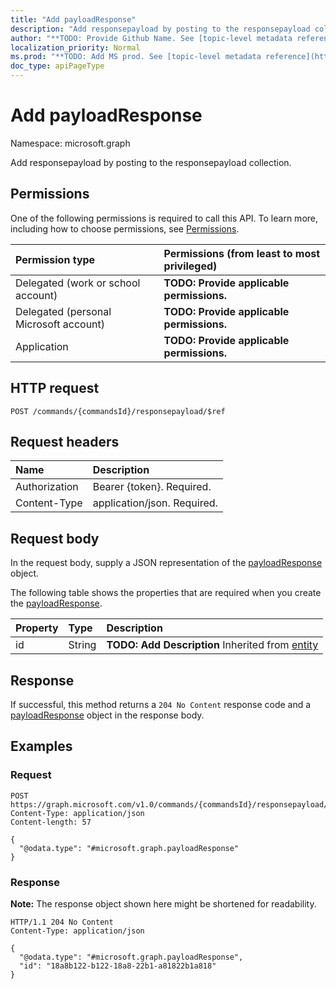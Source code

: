 ```yaml
---
title: "Add payloadResponse"
description: "Add responsepayload by posting to the responsepayload collection."
author: "**TODO: Provide Github Name. See [topic-level metadata reference](https://msgo.azurewebsites.net/add/document/guidelines/metadata.html#topic-level-metadata)**"
localization_priority: Normal
ms.prod: "**TODO: Add MS prod. See [topic-level metadata reference](https://msgo.azurewebsites.net/add/document/guidelines/metadata.html#topic-level-metadata)**"
doc_type: apiPageType
---
```


# Add payloadResponse
Namespace: microsoft.graph



Add responsepayload by posting to the responsepayload collection.

## Permissions
One of the following permissions is required to call this API. To learn more, including how to choose permissions, see [Permissions](/graph/permissions-reference).

|Permission type|Permissions (from least to most privileged)|
|:---|:---|
|Delegated (work or school account)|**TODO: Provide applicable permissions.**|
|Delegated (personal Microsoft account)|**TODO: Provide applicable permissions.**|
|Application|**TODO: Provide applicable permissions.**|

## HTTP request

<!-- {
  "blockType": "ignored"
}
-->
``` http
POST /commands/{commandsId}/responsepayload/$ref
```

## Request headers
|Name|Description|
|:---|:---|
|Authorization|Bearer {token}. Required.|
|Content-Type|application/json. Required.|

## Request body
In the request body, supply a JSON representation of the [payloadResponse](../resources/payloadresponse.md) object.

The following table shows the properties that are required when you create the [payloadResponse](../resources/payloadresponse.md).

|Property|Type|Description|
|:---|:---|:---|
|id|String|**TODO: Add Description** Inherited from [entity](../resources/entity.md)|



## Response

If successful, this method returns a `204 No Content` response code and a [payloadResponse](../resources/payloadresponse.md) object in the response body.

## Examples

### Request
<!-- {
  "blockType": "request",
  "name": "create_payloadresponse_from_payloadresponse"
}
-->
``` http
POST https://graph.microsoft.com/v1.0/commands/{commandsId}/responsepayload/$ref
Content-Type: application/json
Content-length: 57

{
  "@odata.type": "#microsoft.graph.payloadResponse"
}
```


### Response
**Note:** The response object shown here might be shortened for readability.
<!-- {
  "blockType": "response",
  "truncated": true,
  "@odata.type": "microsoft.graph.payloadResponse"
}
-->
``` http
HTTP/1.1 204 No Content
Content-Type: application/json

{
  "@odata.type": "#microsoft.graph.payloadResponse",
  "id": "18a8b122-b122-18a8-22b1-a81822b1a818"
}
```

